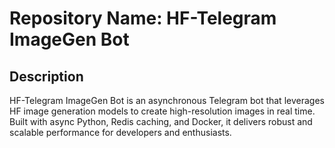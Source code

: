 # Repository Name: HF-Telegram ImageGen Bot

## Description
HF-Telegram ImageGen Bot is an asynchronous Telegram bot that leverages HF image generation models to create high-resolution images in real time. Built with async Python, Redis caching, and Docker, it delivers robust and scalable performance for developers and enthusiasts.
